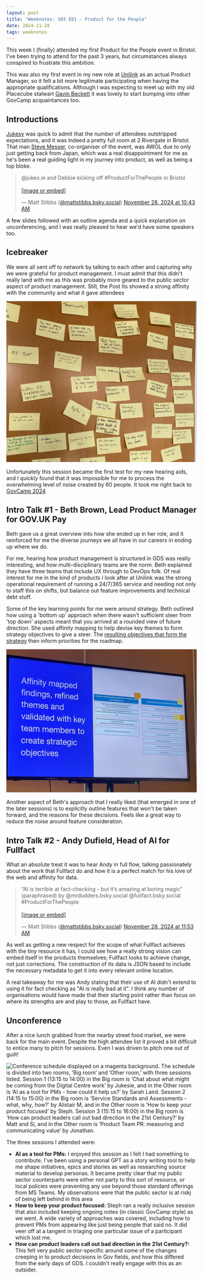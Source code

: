 ```yaml
---
layout: post
title: "Weeknotes: S03 E01 - Product for the People"
date: 2024-11-28
tags: weeknotes
---
```


This week I (finally) attended my first Product for the People event in Bristol. I've been trying to attend for the past 3 years, but circumstances always conspired to frustrate this ambition.

This was also my first event in my new role at [Unilink](https://www.unilink.com) as an actual Product Manager, so it felt a bit more legitimate participating when having the appropriate qualifications. Although I was expecting to meet up with my old Placecube stalwart [Gavin Beckett](https://bsky.app/profile/gavinbeckett.bsky.social) it was lovely to start bumping into other GovCamp acquaintances too.

## Introductions
[Jukesy](https://bsky.app/profile/jukes.ie) was quick to admit that the number of attendees outstripped expectations, and it was indeed a pretty full room at 2 Rivergate in Bristol. That man [Steve Messer](https://bsky.app/profile/visitmy.website), co-organiser of the event, was AWOL due to only just getting back from Japan, which was a real disappointment for me as he's been a real guiding light in my journey into product, as well as being a top bloke.

<blockquote class="bluesky-embed" data-bluesky-uri="at://did:plc:ioitufietkga5hgtztdk5rc3/app.bsky.feed.post/3lbyv2potic2l" data-bluesky-cid="bafyreibuyfjw54cga7pfeb7magbc36vzidcyvfsbdjvjhvruxc6rdsuwsa"><p lang="en">@jukes.ie and Debbie kicking off #ProductForThePeople in Bristol<br><br><a href="https://bsky.app/profile/did:plc:ioitufietkga5hgtztdk5rc3/post/3lbyv2potic2l?ref_src=embed">[image or embed]</a></p>&mdash; Matt Stibbs (<a href="https://bsky.app/profile/did:plc:ioitufietkga5hgtztdk5rc3?ref_src=embed">@mattstibbs.bsky.social</a>) <a href="https://bsky.app/profile/did:plc:ioitufietkga5hgtztdk5rc3/post/3lbyv2potic2l?ref_src=embed">November 28, 2024 at 10:43 AM</a></blockquote><script async src="https://embed.bsky.app/static/embed.js" charset="utf-8"></script>

A few slides followed with an outline agenda and a quick explanation on unconferencing, and I was really pleased to hear we'd have some speakers too.

## Icebreaker
We were all sent off to network by talking to each other and capturing why we were grateful for product management. I must admit that this didn't really land with me as this was probably more geared to the public sector aspect of product management. Still, the Post Its showed a strong affinity with the community and what it gave attendees

![A large number of yellow post its on a wooden background](/img/product_for_the_people_post-its.jpeg)

Unfortunately this session became the first test for my new hearing aids, and I quickly found that it was impossible for me to process the overwhelming level of noise created by 60 people. It took me right back to [GovCamp 2024](https://www.ox1digital.co.uk/blog/2024/01/22/weeknotes-s02-e21-ukgovcamp-xtraloud)

## Intro Talk \#1 - Beth Brown, Lead Product Manager for GOV.UK Pay
Beth gave us a great overview into how she ended up in her role, and it reinforced for me the diverse journeys we all have in our careers in ending up where we do.

For me, hearing how product management is structured in GDS was really interesting, and how multi-disciplinary teams are the norm. Beth explained they have three teams that include UX through to DevOps folk. Of real interest for me in the kind of products I look after at Unilink was the strong operational requirement of running a 24/7/365 service and needing not only to staff this on shifts, but balance out feature improvements and technical debt stuff.

Some of the key learning points for me were around strategy. Beth outlined how using a 'bottom up' approach when there wasn't sufficient steer from 'top down' aspects meant that you arrived at a rounded view of future direction. She used affinity mapping to help devise key themes to form strategy objectives to give a steer. The [resulting objectives that form the strategy](https://gds.blog.gov.uk/2023/09/06/gov-uk-pay-product-strategy-and-upcoming-features/) then inform priorities for the roadmap.

![Slide showing how affinity mapping is used to form key themes from a variety of sources](/img/IMG_6263.jpeg)

Another aspect of Beth's approach that I really liked (that emerged in one of the later sessions) is to explicitly outline features that won't be taken forward, and the reasons for these decisions. Feels like a great way to reduce the noise around feature consideration.

## Intro Talk \#2 - Andy Dufield, Head of AI for Fullfact
What an absolute treat it was to hear Andy in full flow, talking passionately about the work that Fullfact do and how it is a perfect match for his love of the web and affinity for data.

<blockquote class="bluesky-embed" data-bluesky-uri="at://did:plc:ioitufietkga5hgtztdk5rc3/app.bsky.feed.post/3lbyyxsn6zc2l" data-bluesky-cid="bafyreif5te3o5paihgutopfuv635wb2e4talf76ch6bi5onrp746obckga"><p lang="en">“AI is terrible at fact-checking - but it’s amazing at boring magic” (paraphrased) by @mrdudders.bsky.social @fullfact.bsky.social  #ProductForThePeople<br><br><a href="https://bsky.app/profile/did:plc:ioitufietkga5hgtztdk5rc3/post/3lbyyxsn6zc2l?ref_src=embed">[image or embed]</a></p>&mdash; Matt Stibbs (<a href="https://bsky.app/profile/did:plc:ioitufietkga5hgtztdk5rc3?ref_src=embed">@mattstibbs.bsky.social</a>) <a href="https://bsky.app/profile/did:plc:ioitufietkga5hgtztdk5rc3/post/3lbyyxsn6zc2l?ref_src=embed">November 28, 2024 at 11:53 AM</a></blockquote><script async src="https://embed.bsky.app/static/embed.js" charset="utf-8"></script>

As well as getting a new respect for the scope of what Fullfact achieves with the tiny resource it has, I could see how a really strong vision can embed itself in the products themselves; Fullfact looks to achieve change, not just corrections. The construction of its data is JSON based to include the necessary metadata to get it into every relevant online location.

A real takeaway for me was Andy stating that their use of AI didn't extend to using it for fact checking as "AI is really bad at it". I think any number of organisations would have made that their starting point rather than focus on where its strengths are and play to those, as Fullfact have.

## Unconference
After a nice lunch grabbed from the nearby street food market, we were back for the main event. Despite the high attendee list it proved a bit difficult to entice many to pitch for sessions. Even I was driven to pitch one out of guilt!

![Conference schedule displayed on a magenta background. The schedule is divided into two rooms, ‘Big room’ and ‘Other room,’ with three sessions listed. Session 1 (13:15 to 14:00) in the Big room is ‘Chat about what might be coming from the Digital Centre work’ by Jukesie, and in the Other room is ‘AI as a tool for PMs - how could it help us?’ by Sarah Laird. Session 2 (14:15 to 15:00) in the Big room is ‘Service Standards and Assessments - what, why, how?’ by Alistair M, and in the Other room is ‘How to keep your product focused’ by Steph. Session 3 (15:15 to 16:00) in the Big room is ‘How can product leaders call out bad direction in the 21st Century?’ by Matt and Si, and in the Other room is ‘Product Team PR: measuring and communicating value’ by Jonathan.](/img/IMG_6266.jpeg)

The three sessions I attended were:
- **AI as a tool for PMs:** I enjoyed this session as I felt I had something to contribute. I've been using a personal GPT as a story writing tool to help me shape initiatives, epics and stories as well as researching source material to develop personas. It became pretty clear that my public sector counterparts were either not party to this sort of resource, or local policies were preventing any use beyond those standard offerings from MS Teams. My observations were that the public sector is at riskj of being left behind in this area
- **How to keep your product focused:** Steph ran a really inclusive session that also included keeping ongoing notes (in classic GovCamp style) as we went. A wide variety of approaches was covered, including how to prevent PMs from appearing like just being people that said no. It did veer off at a tangent in triaging one particular issue of a participant which lost me.
- **How can product leaders call out bad direction in the 21st Century?:** This felt very public sector-specific around some of the changes creeping in to product decisions in Gov fields, and how this differed from the early days of GDS. I couldn't really engage with this as an outsider.
